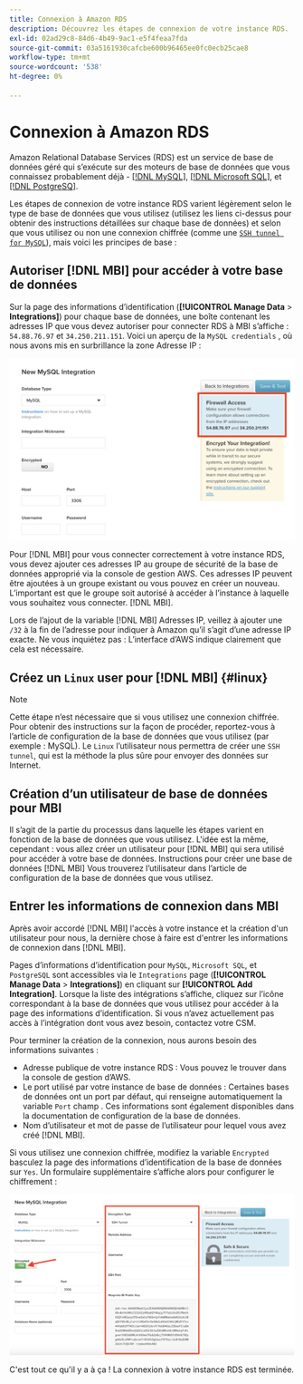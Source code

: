 ```yaml
---
title: Connexion à Amazon RDS
description: Découvrez les étapes de connexion de votre instance RDS.
exl-id: 02ad29c8-84d6-4b49-9ac1-e5f4feaa7fda
source-git-commit: 03a5161930cafcbe600b96465ee0fc0ecb25cae8
workflow-type: tm+mt
source-wordcount: '538'
ht-degree: 0%

---
```


# Connexion à Amazon RDS

Amazon Relational Database Services (RDS) est un service de base de données géré qui s’exécute sur des moteurs de base de données que vous connaissez probablement déjà - [[!DNL MySQL]](../integrations/mysql-via-a-direct-connection.md), [[!DNL Microsoft SQL]](../integrations/microsoft-sql-server.md), et [[!DNL PostgreSQ]](../integrations/postgresql.md).

Les étapes de connexion de votre instance RDS varient légèrement selon le type de base de données que vous utilisez (utilisez les liens ci-dessus pour obtenir des instructions détaillées sur chaque base de données) et selon que vous utilisez ou non une connexion chiffrée (comme une [`SSH tunnel for MySQL`](../integrations/mysql-via-ssh-tunnel.md)), mais voici les principes de base :

## Autoriser [!DNL MBI] pour accéder à votre base de données

Sur la page des informations d’identification (**[!UICONTROL Manage Data** > **Integrations]**) pour chaque base de données, une boîte contenant les adresses IP que vous devez autoriser pour connecter RDS à MBI s’affiche : `54.88.76.97` et `34.250.211.151`. Voici un aperçu de la `MySQL credentials` , où nous avons mis en surbrillance la zone Adresse IP :

![](../../../assets/RDS_IP.png)

Pour [!DNL MBI] pour vous connecter correctement à votre instance RDS, vous devez ajouter ces adresses IP au groupe de sécurité de la base de données approprié via la console de gestion AWS. Ces adresses IP peuvent être ajoutées à un groupe existant ou vous pouvez en créer un nouveau. L’important est que le groupe soit autorisé à accéder à l’instance à laquelle vous souhaitez vous connecter. [!DNL MBI].

Lors de l’ajout de la variable [!DNL MBI] Adresses IP, veillez à ajouter une `/32` à la fin de l’adresse pour indiquer à Amazon qu’il s’agit d’une adresse IP exacte. Ne vous inquiétez pas : L’interface d’AWS indique clairement que cela est nécessaire.

## Créez un `Linux` user pour [!DNL MBI] {#linux}

>[!NOTE]
>
>Cette étape n’est nécessaire que si vous utilisez une connexion chiffrée. Pour obtenir des instructions sur la façon de procéder, reportez-vous à l’article de configuration de la base de données que vous utilisez (par exemple : MySQL). Le `Linux` l’utilisateur nous permettra de créer une `SSH tunnel`, qui est la méthode la plus sûre pour envoyer des données sur Internet.

## Création d’un utilisateur de base de données pour MBI

Il s’agit de la partie du processus dans laquelle les étapes varient en fonction de la base de données que vous utilisez. L&#39;idée est la même, cependant : vous allez créer un utilisateur pour [!DNL MBI] qui sera utilisé pour accéder à votre base de données. Instructions pour créer une base de données [!DNL MBI] Vous trouverez l’utilisateur dans l’article de configuration de la base de données que vous utilisez.

## Entrer les informations de connexion dans MBI

Après avoir accordé [!DNL MBI] l&#39;accès à votre instance et la création d&#39;un utilisateur pour nous, la dernière chose à faire est d&#39;entrer les informations de connexion dans [!DNL MBI].

Pages d’informations d’identification pour `MySQL`, `Microsoft SQL`, et `PostgreSQL` sont accessibles via le `Integrations` page (**[!UICONTROL Manage Data** > **Integrations]**) en cliquant sur **[!UICONTROL Add Integration]**. Lorsque la liste des intégrations s’affiche, cliquez sur l’icône correspondant à la base de données que vous utilisez pour accéder à la page des informations d’identification. Si vous n’avez actuellement pas accès à l’intégration dont vous avez besoin, contactez votre CSM.

Pour terminer la création de la connexion, nous aurons besoin des informations suivantes :

* Adresse publique de votre instance RDS : Vous pouvez le trouver dans la console de gestion d’AWS.
* Le port utilisé par votre instance de base de données : Certaines bases de données ont un port par défaut, qui renseigne automatiquement la variable `Port` champ . Ces informations sont également disponibles dans la documentation de configuration de la base de données.
* Nom d’utilisateur et mot de passe de l’utilisateur pour lequel vous avez créé [!DNL MBI].

Si vous utilisez une connexion chiffrée, modifiez la variable `Encrypted` basculez la page des informations d’identification de la base de données sur `Yes`. Un formulaire supplémentaire s’affiche alors pour configurer le chiffrement :

![](../../../assets/sql-integration-encrypted-yes.png)

C&#39;est tout ce qu&#39;il y a à ça ! La connexion à votre instance RDS est terminée.
